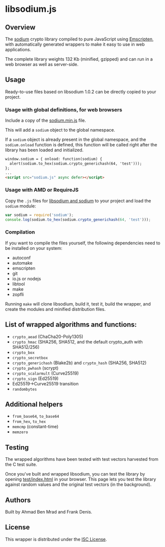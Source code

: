# libsodium.js

## Overview

The [sodium](https://github.com/jedisct1/libsodium) crypto library compiled
to pure JavaScript using [Emscripten](https://github.com/kripken/emscripten),
with automatically generated wrappers to make it easy to use in web
applications.

The complete library weights 132 Kb (minified, gzipped) and can run in
a web browser as well as server-side.

## Usage

Ready-to-use files based on libsodium 1.0.2 can be directly copied to your
project.

### Usage with global definitions, for web browsers

Include a copy of the
[sodium.min.js](https://github.com/jedisct1/libsodium.js/tree/master/dist/browsers/combined)
file.

This will add a `sodium` object to the global namespace.

If a `sodium` object is already present in the global namespace, and
the `sodium.onload` function is defined, this function will be called
right after the library has been loaded and initialized.

```html
window.sodium = { onload: function(sodium) {
  alert(sodium.to_hex(sodium.crypto_generichash(64, 'test')));
};
...
<script src="sodium.js" async defer></script>
```

### Usage with AMD or RequireJS

Copy the `.js` files for [libsodium and sodium](https://github.com/jedisct1/libsodium.js/tree/master/dist/modules)
to your project and load the `sodium` module:

```javascript
var sodium = require('sodium');
console.log(sodium.to_hex(sodium.crypto_generichash(64, 'test')));
```

### Compilation

If you want to compile the files yourself, the following dependencies
need to be installed on your system:

* autoconf
* automake
* emscripten
* git
* io.js or nodejs
* libtool
* make
* zopfli

Running `make` will clone libsodium, build it, test it, build the
wrapper, and create the modules and minified distribution files.

## List of wrapped algorithms and functions:

* `crypto_aead` (ChaCha20-Poly1305)
* `crypto_hmac` (SHA256, SHA512, and the default crypto_auth with SHA512/256)
* `crypto_box`
* `crypto_secretbox`
* `crypto_generichash` (Blake2b) and `crypto_hash` (SHA256, SHA512)
* `crypto_pwhash` (scrypt)
* `crypto_scalarmult` (Curve25519)
* `crypto_sign` (Ed25519)
* Ed25519->Curve25519 transition
* `randombytes`

## Additional helpers

* `from_base64`, `to_base64`
* `from_hex`, `to_hex`
* `memcmp` (constant-time)
* `memzero`

## Testing

The wrapped algorithms have been tested with test vectors harvested
from the C test suite.

Once you've built and wrapped libsodium, you can test the library by
opening [test/index.html](test/index.html) in your browser. This page
lets you test the library against random values and the original test
vectors (in the background).

## Authors

Built by Ahmad Ben Mrad and Frank Denis.

## License

This wrapper is distributed under the
[ISC License](http://en.wikipedia.org/wiki/ISC_license).
